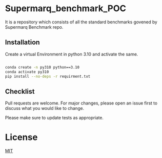 # Supermarq_benchmark_POC
It is a repository which consists of all the standard benchmarks govened  by Supermarq  Benchmark repo.
 
 ## Installation
 
 Create a virtual Environment in python 3.10 and activate the same.
 ```bash
 
conda create -n py310 python==3.10
conda activate py310
pip install --no-deps -r requirment.txt
```

## Checklist

Pull requests are welcome. For major changes, please open an issue first
to discuss what you would like to change.

Please make sure to update tests as appropriate.

# License

[MIT](https://choosealicense.com/licenses/mit/)
